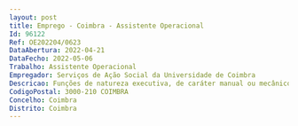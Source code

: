 ```yaml
--- 
layout: post
title: Emprego - Coimbra - Assistente Operacional
Id: 96122
Ref: OE202204/0623
DataAbertura: 2022-04-21
DataFecho: 2022-05-06
Trabalho: Assistente Operacional
Empregador: Serviços de Ação Social da Universidade de Coimbra
Descricao: Funções de natureza executiva, de caráter manual ou mecânico, enquadradas em diretivas gerais bem definidas e com graus de complexidade variáveis, da área funcional de cozinheiro.O conteúdo funcional dos postos de trabalho compreende, nomeadamente   Garantir e supervisionar o processo de produção e de registo de produtos confecionados nas cozinhas dos SASUC   Verificar e avaliar as características e a qualidade de todos os produtos alimentares colocados ao seu dispor   Acondicionar e armazenar os produtos alimentares de acordo com as respetivas categorias famílias e regras de aprovisionamento   Preparar e confecionar os alimentos em função da ementa estabelecida e da interpretação das respetivas fichas técnicas (cozinha portuguesa e internacional), com os procedimentos culinários inerentes à restauração coletiva. Inclui  sopas, entradas, saladas, pratos principais (carne, peixe, dieta, vegetariano, entre outros) e sobremesas.      Manter as condições de higienização e de utilização de equipamentos e utensílios após cada utilização, utilizando os procedimentos e os produtos adequados, no respeito pelos princípios previstos no sistema de Hazard Analysis and Critical Control Point (HACCP).
CodigoPostal: 3000-210 COIMBRA
Concelho: Coimbra
Distrito: Coimbra
--- 
```

